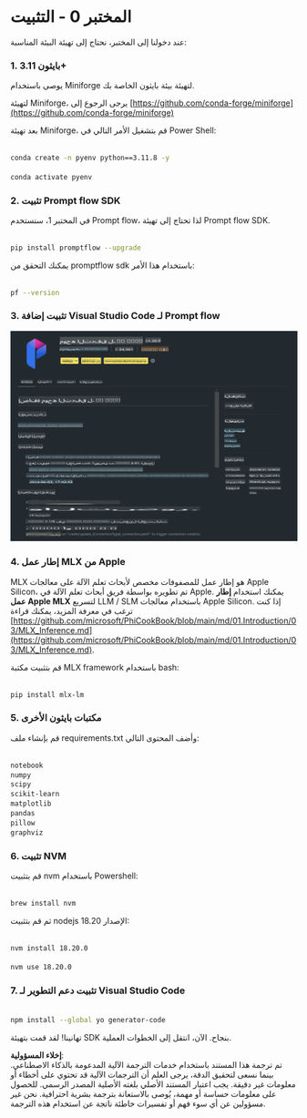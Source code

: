 # **المختبر 0 - التثبيت**

عند دخولنا إلى المختبر، نحتاج إلى تهيئة البيئة المناسبة:

### **1. بايثون 3.11+**

يوصى باستخدام Miniforge لتهيئة بيئة بايثون الخاصة بك.

لتهيئة Miniforge، يرجى الرجوع إلى [https://github.com/conda-forge/miniforge](https://github.com/conda-forge/miniforge)

بعد تهيئة Miniforge، قم بتشغيل الأمر التالي في Power Shell:

```bash

conda create -n pyenv python==3.11.8 -y

conda activate pyenv

```

### **2. تثبيت Prompt flow SDK**

في المختبر 1، سنستخدم Prompt flow، لذا تحتاج إلى تهيئة Prompt flow SDK.

```bash

pip install promptflow --upgrade

```

يمكنك التحقق من promptflow sdk باستخدام هذا الأمر:

```bash

pf --version

```

### **3. تثبيت إضافة Visual Studio Code لـ Prompt flow**

![pf](../../../../../../../../../translated_images/pf_ext.fa065f22e1ee3e67157662d8be5241f346ddd83744045e3406d92b570e8d8b36.ar.png)

### **4. إطار عمل MLX من Apple**

MLX هو إطار عمل للمصفوفات مخصص لأبحاث تعلم الآلة على معالجات Apple Silicon، تم تطويره بواسطة فريق أبحاث تعلم الآلة في Apple. يمكنك استخدام **إطار عمل Apple MLX** لتسريع LLM / SLM باستخدام معالجات Apple Silicon. إذا كنت ترغب في معرفة المزيد، يمكنك قراءة [https://github.com/microsoft/PhiCookBook/blob/main/md/01.Introduction/03/MLX_Inference.md](https://github.com/microsoft/PhiCookBook/blob/main/md/01.Introduction/03/MLX_Inference.md).

قم بتثبيت مكتبة MLX framework باستخدام bash:

```bash

pip install mlx-lm

```

### **5. مكتبات بايثون الأخرى**

قم بإنشاء ملف requirements.txt وأضف المحتوى التالي:

```txt

notebook
numpy 
scipy 
scikit-learn 
matplotlib 
pandas 
pillow 
graphviz

```

### **6. تثبيت NVM**

قم بتثبيت nvm باستخدام Powershell:

```bash

brew install nvm

```

ثم قم بتثبيت nodejs الإصدار 18.20:

```bash

nvm install 18.20.0

nvm use 18.20.0

```

### **7. تثبيت دعم التطوير لـ Visual Studio Code**

```bash

npm install --global yo generator-code

```

تهانينا! لقد قمت بتهيئة SDK بنجاح. الآن، انتقل إلى الخطوات العملية.

**إخلاء المسؤولية**:  
تم ترجمة هذا المستند باستخدام خدمات الترجمة الآلية المدعومة بالذكاء الاصطناعي. بينما نسعى لتحقيق الدقة، يرجى العلم أن الترجمات الآلية قد تحتوي على أخطاء أو معلومات غير دقيقة. يجب اعتبار المستند الأصلي بلغته الأصلية المصدر الرسمي. للحصول على معلومات حساسة أو مهمة، يُوصى بالاستعانة بترجمة بشرية احترافية. نحن غير مسؤولين عن أي سوء فهم أو تفسيرات خاطئة ناتجة عن استخدام هذه الترجمة.